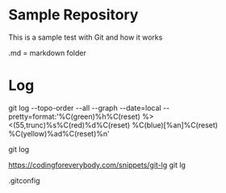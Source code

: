 # Sample Repository

This is a sample test with Git and how it works

.md = markdown folder


Log
=====

git log --topo-order --all --graph --date=local --pretty=format:'%C(green)%h%C(reset) %><(55,trunc)%s%C(red)%d%C(reset) %C(blue)[%an]%C(reset) %C(yellow)%ad%C(reset)%n'

git log

https://codingforeverybody.com/snippets/git-lg
git lg

.gitconfig
